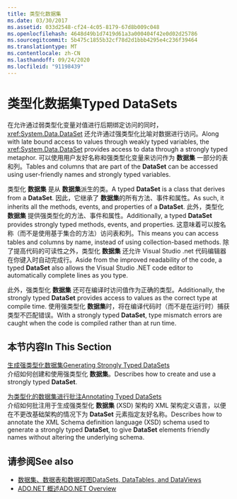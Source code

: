```yaml
---
title: 类型化数据集
ms.date: 03/30/2017
ms.assetid: 033d2548-cf24-4c05-8179-67d8b009c048
ms.openlocfilehash: 4648d49b1d7419d61a3a000404f42e0d02d25786
ms.sourcegitcommit: 5b475c1855b32cf78d2d1bbb4295e4c236f39464
ms.translationtype: MT
ms.contentlocale: zh-CN
ms.lasthandoff: 09/24/2020
ms.locfileid: "91198439"
---
```

# <a name="typed-datasets"></a><span data-ttu-id="8c1b0-102">类型化数据集</span><span class="sxs-lookup"><span data-stu-id="8c1b0-102">Typed DataSets</span></span>

<span data-ttu-id="8c1b0-103">在允许通过弱类型化变量对值进行后期绑定访问的同时，<xref:System.Data.DataSet> 还允许通过强类型化比喻对数据进行访问。</span><span class="sxs-lookup"><span data-stu-id="8c1b0-103">Along with late bound access to values through weakly typed variables, the <xref:System.Data.DataSet> provides access to data through a strongly typed metaphor.</span></span> <span data-ttu-id="8c1b0-104">可以使用用户友好名称和强类型化变量来访问作为 **数据集** 一部分的表和列。</span><span class="sxs-lookup"><span data-stu-id="8c1b0-104">Tables and columns that are part of the **DataSet** can be accessed using user-friendly names and strongly typed variables.</span></span>  
  
 <span data-ttu-id="8c1b0-105">类型化 **数据集** 是从 **数据集**派生的类。</span><span class="sxs-lookup"><span data-stu-id="8c1b0-105">A typed **DataSet** is a class that derives from a **DataSet**.</span></span> <span data-ttu-id="8c1b0-106">因此，它继承了 **数据集**的所有方法、事件和属性。</span><span class="sxs-lookup"><span data-stu-id="8c1b0-106">As such, it inherits all the methods, events, and properties of a **DataSet**.</span></span> <span data-ttu-id="8c1b0-107">此外，类型化 **数据集** 提供强类型化的方法、事件和属性。</span><span class="sxs-lookup"><span data-stu-id="8c1b0-107">Additionally, a typed **DataSet** provides strongly typed methods, events, and properties.</span></span> <span data-ttu-id="8c1b0-108">这意味着可以按名称（而不是使用基于集合的方法）访问表和列。</span><span class="sxs-lookup"><span data-stu-id="8c1b0-108">This means you can access tables and columns by name, instead of using collection-based methods.</span></span> <span data-ttu-id="8c1b0-109">除了提高代码的可读性之外，类型化 **数据集** 还允许 Visual Studio .net 代码编辑器在你键入时自动完成行。</span><span class="sxs-lookup"><span data-stu-id="8c1b0-109">Aside from the improved readability of the code, a typed **DataSet** also allows the Visual Studio .NET code editor to automatically complete lines as you type.</span></span>  
  
 <span data-ttu-id="8c1b0-110">此外，强类型化 **数据集** 还可在编译时访问值作为正确的类型。</span><span class="sxs-lookup"><span data-stu-id="8c1b0-110">Additionally, the strongly typed **DataSet** provides access to values as the correct type at compile time.</span></span> <span data-ttu-id="8c1b0-111">使用强类型化 **数据集**时，将在编译代码时（而不是在运行时）捕获类型不匹配错误。</span><span class="sxs-lookup"><span data-stu-id="8c1b0-111">With a strongly typed **DataSet**, type mismatch errors are caught when the code is compiled rather than at run time.</span></span>  
  
## <a name="in-this-section"></a><span data-ttu-id="8c1b0-112">本节内容</span><span class="sxs-lookup"><span data-stu-id="8c1b0-112">In This Section</span></span>  

 [<span data-ttu-id="8c1b0-113">生成强类型化数据集</span><span class="sxs-lookup"><span data-stu-id="8c1b0-113">Generating Strongly Typed DataSets</span></span>](generating-strongly-typed-datasets.md)  
 <span data-ttu-id="8c1b0-114">介绍如何创建和使用强类型化 **数据集**。</span><span class="sxs-lookup"><span data-stu-id="8c1b0-114">Describes how to create and use a strongly typed **DataSet**.</span></span>  
  
 [<span data-ttu-id="8c1b0-115">为类型化的数据集进行批注</span><span class="sxs-lookup"><span data-stu-id="8c1b0-115">Annotating Typed DataSets</span></span>](annotating-typed-datasets.md)  
 <span data-ttu-id="8c1b0-116">介绍如何批注用于生成强类型化 **数据集** (XSD) 架构的 XML 架构定义语言，以便在不更改基础架构的情况下为 **DataSet** 元素指定友好名称。</span><span class="sxs-lookup"><span data-stu-id="8c1b0-116">Describes how to annotate the XML Schema definition language (XSD) schema used to generate a strongly typed **DataSet**, to give **DataSet** elements friendly names without altering the underlying schema.</span></span>  
  
## <a name="see-also"></a><span data-ttu-id="8c1b0-117">请参阅</span><span class="sxs-lookup"><span data-stu-id="8c1b0-117">See also</span></span>

- [<span data-ttu-id="8c1b0-118">数据集、数据表和数据视图</span><span class="sxs-lookup"><span data-stu-id="8c1b0-118">DataSets, DataTables, and DataViews</span></span>](index.md)
- [<span data-ttu-id="8c1b0-119">ADO.NET 概述</span><span class="sxs-lookup"><span data-stu-id="8c1b0-119">ADO.NET Overview</span></span>](../ado-net-overview.md)
